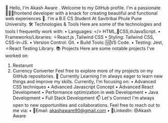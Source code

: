 👋 Hello, I'm Akash Aware .
Welcome to my GitHub profile. I'm a passionate 👨🏻‍💻frontend developer with a knack for creating beautiful and functional web experiences 🚀. I'm a B.E CS Student At Savitribai Phule Pune University.
🛠️ Technologies & Tools
Here are some of the technologies and tools I frequently work with:
•	Languages: </> HTML,📲CSS,🌐JavaScript.
•	Frameworks/Libraries: ⚛️React.js ,Tailwind CSS
•	Styling: Tailwind CSS, CSS-in-JS.
•	Version Control: Git.
•	Build Tools: 🆚VS Code.
•	Testing: Jest, ⚛️React Testing Library.
📚 Projects
Here are some notable projects I've worked on:
1.	Restarunt
2.	Currency Converter
Feel free to explore more of my projects on my GitHub repositories.
🌱 Currently Learning
I'm always eager to learn new things and improve my skills. Currently, I'm focusing on:
•	Advanced CSS techniques
•	Advanced Javascript Concept
•	Advanced React Development
•	Performance optimization in web Development
•	Java Development
•	Full Stack Development
📫 Let's Connect
I'm always open to new opportunities and collaborations. Feel free to reach out to me via:
•	📧Email: akashaware90@gmail.com
•	🔗LinkedIn: @Akash Aware 
